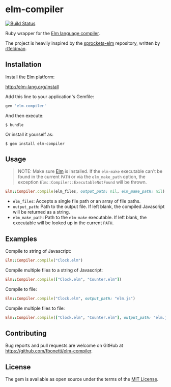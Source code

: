 # elm-compiler

[![Build Status](https://travis-ci.org/fbonetti/ruby-elm-compiler.svg?branch=master)](https://travis-ci.org/fbonetti/ruby-elm-compiler)

Ruby wrapper for the [Elm language compiler](https://github.com/elm-lang/elm-compiler).

The project is heavily inspired by the [sprockets-elm](https://github.com/NoRedInk/sprockets-elm/blob/0752748904edee0c25f2dd49cc39186c2ef61b08/lib/elm_compiler.rb) repository, written by [rtfeldman](https://github.com/rtfeldman).

## Installation

Install the Elm platform:

http://elm-lang.org/install

Add this line to your application's Gemfile:

```ruby
gem 'elm-compiler'
```

And then execute:

    $ bundle

Or install it yourself as:

    $ gem install elm-compiler

## Usage

> NOTE: Make sure [Elm](http://elm-lang.org/install) is installed. If the `elm-make` executable can't be found in the current `PATH` or via the `elm_make_path` option, the exception `Elm::Compiler::ExecutableNotFound` will be thrown.

```ruby
Elm::Compiler.compile(elm_files, output_path: nil, elm_make_path: nil)
```

* `elm_files`: Accepts a single file path or an array of file paths.
* `output_path`: Path to the output file. If left blank, the compiled Javascript will be returned as a string.
* `elm_make_path`: Path to the `elm-make` executable. If left blank, the executable will be looked up in the current `PATH`.



## Examples

Compile to string of Javascript:

```ruby
Elm::Compiler.compile("Clock.elm")
```

Compile multiple files to a string of Javascript:

```ruby
Elm::Compiler.compile(["Clock.elm", "Counter.elm"])
```

Compile to file:

```ruby
Elm::Compiler.compile("Clock.elm", output_path: "elm.js")
```

Compile multiple files to file:

```ruby
Elm::Compiler.compile(["Clock.elm", "Counter.elm"], output_path: "elm.js")
```

## Contributing

Bug reports and pull requests are welcome on GitHub at https://github.com/fbonetti/elm-compiler.


## License

The gem is available as open source under the terms of the [MIT License](http://opensource.org/licenses/MIT).
